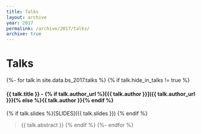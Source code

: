 ```yaml
---
title: Talks
layout: archive
year: 2017
permalink: /archive/2017/talks/
archive: true
---
```

# Talks

{%- for talk in site.data.bs_2017.talks %}
{% if talk.hide_in_talks != true %}
#### <a name="{{ talk.id }}"></a>{{ talk.title }} - {% if talk.author_url %}[{{ talk.author }}]({{ talk.author_url }}){% else %}{{ talk.author }}{% endif %}
{% if talk.slides %}[SLIDES]({{ talk.slides }}) {% endif %}
> {{ talk.abstract }}
{% endif %}
{%- endfor %}